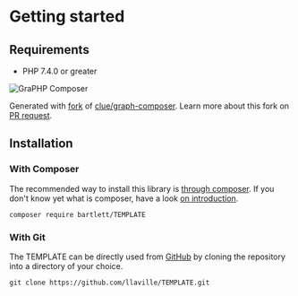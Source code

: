 <!-- markdownlint-disable MD013 -->
# Getting started

## Requirements

* PHP 7.4.0 or greater

![GraPHP Composer](./graph-composer.svg)

Generated with [fork](https://github.com/markuspoerschke/graph-composer/tree/add-options-to-exclude) of [clue/graph-composer](https://github.com/clue/graph-composer).
Learn more about this fork on [PR request](https://github.com/clue/graph-composer/pull/45).

## Installation

### With Composer

The recommended way to install this library is [through composer](http://getcomposer.org).
If you don't know yet what is composer, have a look [on introduction](http://getcomposer.org/doc/00-intro.md).

```shell
composer require bartlett/TEMPLATE
```

### With Git

The TEMPLATE can be directly used from [GitHub](https://github.com/llaville/TEMPLATE.git)
by cloning the repository into a directory of your choice.

```shell
git clone https://github.com/llaville/TEMPLATE.git
```
